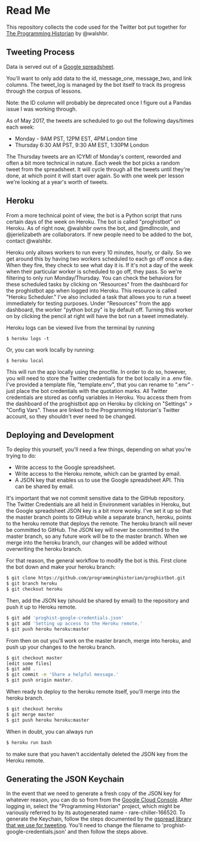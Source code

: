 # Read Me

This repository collects the code used for the Twitter bot put together for [The Programming Historian](programminghistorian.org) by @walshbr.

## Tweeting Process

Data is served out of a [Google spreadsheet](https://docs.google.com/spreadsheets/d/1o-C-3WwfcEYWipIFb112tkuM-XOI8pVVpA9_sag9Ph8/edit#gid=1625380994).

You'll want to only add data to the id, message_one, message_two, and link columns. The tweet_log is managed by the bot itself to track its progress through the corpus of lessons.

Note: the ID column will probably be deprecated once I figure out a Pandas issue I was working through.

As of May 2017, the tweets are scheduled to go out the following days/times each week:

* Monday - 9AM PST, 12PM EST, 4PM London time
* Thursday 6:30 AM PST, 9:30 AM EST, 1:30PM London

The Thursday tweets are an ICYMI of Monday's content, reworded and often a bit more technical in nature. Each week the bot picks a random tweet from the spreadsheet. It will cycle through all the tweets until they're done, at which point it will start over again. So with one week per lesson we're looking at a year's worth of tweets.

## Heroku

From a more technical point of view, the bot is a Python script that runs certain days of the week on Heroku. The bot is called "proghistbot" on Heroku. As of right now, @walshbr owns the bot, and @mdlincoln, and @jerielizabeth are collaborators. If new people need to be added to the bot, contact @walshbr.

Heroku only allows workers to run every 10 minutes, hourly, or daily. So we get around this by having two workers scheduled to each go off once a day. When they fire, they check to see what day it is. If it's not a day of the week when their particular worker is scheduled to go off, they pass. So we're filtering to only run Monday/Thursday. You can check the behaviors for these scheduled tasks by clicking on "Resources" from the dashboard for the proghistbot app when logged into Heroku. This resource is called "Heroku Scheduler." I've also included a task that allows you to run a tweet immediately for testing purposes. Under "Resources" from the app dashboard, the worker "python bot.py" is by default off. Turning this worker on by clicking the pencil at right will have the bot run a tweet immediately.

Heroku logs can be viewed live from the terminal by running

```
$ heroku logs -t
```

Or, you can work locally by running:

```
$ heroku local
```

This will run the app locally using the procfile. In order to do so, however, you will need to store the Twitter credentials for the bot locally in a .env file. I've provided a template file, "template.env", that you can rename to ".env" - just place the bot credentials with the quotation marks. All Twitter credentials are stored as config variables in Heroku. You access them from the dashboard of the proghistbot app on Heroku by clicking on "Settings" > "Config Vars". These are linked to the Programming Historian's Twitter account, so they shouldn't ever need to be changed.

## Deploying and Development

To deploy this yourself, you'll need a few things, depending on what you're trying to do:

* Write access to the Google spreadsheet.
* Write access to the Heroku remote, which can be granted by email.
* A JSON key that enables us to use the Google spreadsheet API. This can be shared by email.

It's important that we not commit sensitive data to the GitHub repository. The Twitter Credentials are all held in Environment variables in Heroku, but the Google spreadsheet JSON key is a bit more wonky. I've set it up so that the master branch points to GitHub while a separate branch, heroku, points to the heroku remote that deploys the remote. The heroku branch will never be committed to GitHub. The JSON key will never be committed to the master branch, so any future work will be to the master branch. When we merge into the heroku branch, our changes will be added without overwriting the heroku branch.  

For that reason, the general workflow to modify the bot is this. First clone the bot down and make your heroku branch:

```bash
$ git clone https://github.com/programminghistorian/proghistbot.git
$ git branch heroku
$ git checkout heroku
```

Then, add the JSON key (should be shared by email) to the repository and push it up to Heroku remote.

```bash
$ git add 'proghist-google-credentials.json'
$ git add 'Setting up access to the Heroku remote.'
$ git push heroku heroku:master
```

From then on out you'll work on the master branch, merge into heroku, and push up your changes to the heroku branch.

```bash
$ git checkout master
[edit some files]
$ git add .
$ git commit -m 'Share a helpful message.'
$ git push origin master.
```

When ready to deploy to the heroku remote itself, you'll merge into the heroku branch.

```bash
$ git checkout heroku
$ git merge master
$ git push heroku heroku:master
```

When in doubt, you can always run
```bash
$ heroku run bash
```

to make sure that you haven't accidentally deleted the JSON key from the Heroku remote.

## Generating the JSON Keychain

In the event that we need to generate a fresh copy of the JSON key for whatever reason, you can do so from from the [Google Cloud Console](https://console.cloud.google.com/). After logging in, select the "Programming Historian" project, which might be variously referred to by its autogenerated name - rare-chiller-166520. To generate the Keychain, follow the steps documented by the [gspread library that we use for tweeting](http://gspread.readthedocs.io/en/latest/oauth2.html). You'll need to change the filename to 'proghist-google-credentials.json' and then follow the steps above.
